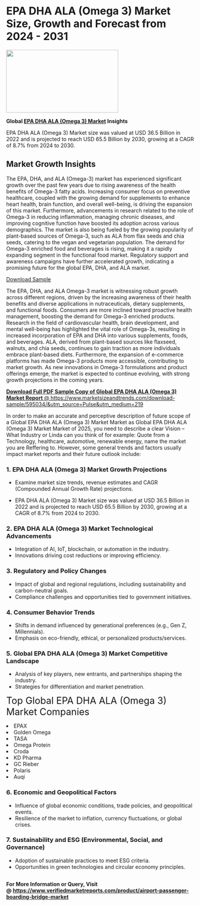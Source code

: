 <H1>EPA DHA ALA (Omega 3) Market Size, Growth and Forecast from 2024 - 2031</H1><img class="aligncenter size-medium wp-image-584254" src="https://thirdeyenews.in/wp-content/uploads/2024/09/Global-Market-Research-300x168.jpeg" alt="" width="300" height="168" /><p><strong>Global&nbsp;<a href="https://www.marketsizeandtrends.com/download-sample/595034/&amp;utm_source=Pulse&amp;utm_medium=219">EPA DHA ALA (Omega 3) Market</a> Insights</strong></p><p>EPA DHA ALA (Omega 3) Market size was valued at USD 36.5 Billion in 2022 and is projected to reach USD 65.5 Billion by 2030, growing at a CAGR of 8.7% from 2024 to 2030.</p><p><h2>Market Growth Insights</h2> <p>The EPA, DHA, and ALA (Omega-3) market has experienced significant growth over the past few years due to rising awareness of the health benefits of Omega-3 fatty acids. Increasing consumer focus on preventive healthcare, coupled with the growing demand for supplements to enhance heart health, brain function, and overall well-being, is driving the expansion of this market. Furthermore, advancements in research related to the role of Omega-3 in reducing inflammation, managing chronic diseases, and improving cognitive function have boosted its adoption across various demographics. The market is also being fueled by the growing popularity of plant-based sources of Omega-3, such as ALA from flax seeds and chia seeds, catering to the vegan and vegetarian population. The demand for Omega-3 enriched food and beverages is rising, making it a rapidly expanding segment in the functional food market. Regulatory support and awareness campaigns have further accelerated growth, indicating a promising future for the global EPA, DHA, and ALA market.</p> <p><a href="#">Download Sample</a></p> <p>The EPA, DHA, and ALA Omega-3 market is witnessing robust growth across different regions, driven by the increasing awareness of their health benefits and diverse applications in nutraceuticals, dietary supplements, and functional foods. Consumers are more inclined toward proactive health management, boosting the demand for Omega-3 enriched products. Research in the field of cardiovascular health, brain development, and mental well-being has highlighted the vital role of Omega-3s, resulting in increased incorporation of EPA and DHA into various supplements, foods, and beverages. ALA, derived from plant-based sources like flaxseed, walnuts, and chia seeds, continues to gain traction as more individuals embrace plant-based diets. Furthermore, the expansion of e-commerce platforms has made Omega-3 products more accessible, contributing to market growth. As new innovations in Omega-3 formulations and product offerings emerge, the market is expected to continue evolving, with strong growth projections in the coming years. <p><a href="#"></p><p><span class=""><strong>Download Full PDF Sample Copy of Global EPA DHA ALA (Omega 3) Market Report</strong> @ <a href="https://www.marketsizeandtrends.com/download-sample/595034/&amp;utm_source=Pulse&amp;utm_medium=219" target="_blank">https://www.marketsizeandtrends.com/download-sample/595034/&amp;utm_source=Pulse&amp;utm_medium=219</a></span></p><p>In order to make an accurate and perceptive description of future scope of a Global&nbsp;EPA DHA ALA (Omega 3) Market Market as Global&nbsp;EPA DHA ALA (Omega 3) Market Market of 2025, you need to describe a clear Vision &ndash; What Industry or Linda can you think of for example: Quote from a Technology, healthcare, automotive, renewable energy, name the market you are Reffering to. However, some general trends and factors usually impact market reports and their future outlook include:</p><h3>1.&nbsp;<strong>EPA DHA ALA (Omega 3) Market Growth Projections</strong></h3><ul><li>Examine market size trends, revenue estimates and CAGR (Compounded Annual Growth Rate) projections.</li><li><p>EPA DHA ALA (Omega 3) Market size was valued at USD 36.5 Billion in 2022 and is projected to reach USD 65.5 Billion by 2030, growing at a CAGR of 8.7% from 2024 to 2030.</p></li></ul><h3>2.&nbsp;<strong>EPA DHA ALA (Omega 3) Market Technological Advancements</strong></h3><ul><li>Integration of AI, IoT, blockchain, or automation in the industry.</li><li>Innovations driving cost reductions or improving efficiency.</li></ul><h3>3.&nbsp;<strong>Regulatory and Policy Changes</strong></h3><ul><li>Impact of global and regional regulations, including sustainability and carbon-neutral goals.</li><li>Compliance challenges and opportunities tied to government initiatives.</li></ul><h3>4.&nbsp;<strong>Consumer Behavior Trends</strong></h3><ul><li>Shifts in demand influenced by generational preferences (e.g., Gen Z, Millennials).</li><li>Emphasis on eco-friendly, ethical, or personalized products/services.</li></ul><h3>5.&nbsp;<strong>Global EPA DHA ALA (Omega 3) Market Competitive Landscape</strong></h3><ul><li>Analysis of key players, new entrants, and partnerships shaping the industry.</li><li>Strategies for differentiation and market penetration.</li></ul><p data-pm-slice="1 1 []"><span style="color: inherit; font-family: inherit; font-size: 25px;">Top Global EPA DHA ALA (Omega 3) Market Companies</span></p><div class="" data-test-id=""><p><li>EPAX</li><li> Golden Omega</li><li> TASA</li><li> Omega Protein</li><li> Croda</li><li> KD Pharma</li><li> GC Rieber</li><li> Polaris</li><li> Auqi</li></p></div><h3>6.&nbsp;<strong>Economic and Geopolitical Factors</strong></h3><ul><li>Influence of global economic conditions, trade policies, and geopolitical events.</li><li>Resilience of the market to inflation, currency fluctuations, or global crises.</li></ul><h3>7.&nbsp;<strong>Sustainability and ESG (Environmental, Social, and Governance)</strong></h3><ul><li>Adoption of sustainable practices to meet ESG criteria.</li><li>Opportunities in green technologies and circular economy principles.</li></ul><h2><strong style="font-size: 14px;">For More Information or Query, Visit @&nbsp;</strong><a style="background-color: #ffffff; font-size: 14px;" href="https://www.marketsizeandtrends.com/report/epa-dha-ala-omega-3-market/" target="_blank">https://www.verifiedmarketreports.com/product/airport-passenger-boarding-bridge-market</a></h2>
